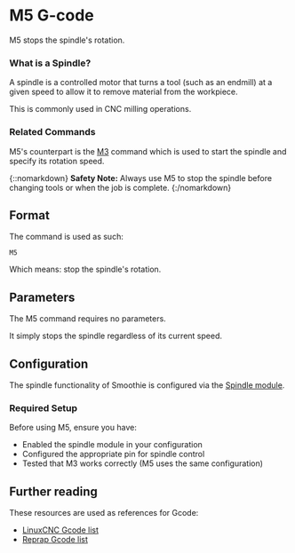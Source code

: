 # M5 G-code

M5 stops the spindle's rotation.

### What is a Spindle?

A spindle is a controlled motor that turns a tool (such as an endmill) at a given speed to allow it to remove material from the workpiece.

This is commonly used in CNC milling operations.

### Related Commands

M5's counterpart is the [M3](m3) command which is used to start the spindle and specify its rotation speed.

{::nomarkdown}
<sl-alert variant="neutral" open>
  <sl-icon slot="icon" name="info-circle"></sl-icon>
  <strong>Safety Note:</strong> Always use M5 to stop the spindle before changing tools or when the job is complete.
</sl-alert>
{:/nomarkdown}

## Format

The command is used as such:

```gcode
M5
```

Which means: stop the spindle's rotation.

## Parameters

The M5 command requires no parameters.

It simply stops the spindle regardless of its current speed.

## Configuration

The spindle functionality of Smoothie is configured via the [Spindle module](spindle-module).

### Required Setup

Before using M5, ensure you have:

- Enabled the spindle module in your configuration
- Configured the appropriate pin for spindle control
- Tested that M3 works correctly (M5 uses the same configuration)

## Further reading

These resources are used as references for Gcode:

- [LinuxCNC Gcode list](http://linuxcnc.org/docs/html/gcode.html)
- [Reprap Gcode list](http://reprap.org/wiki/G-code)
